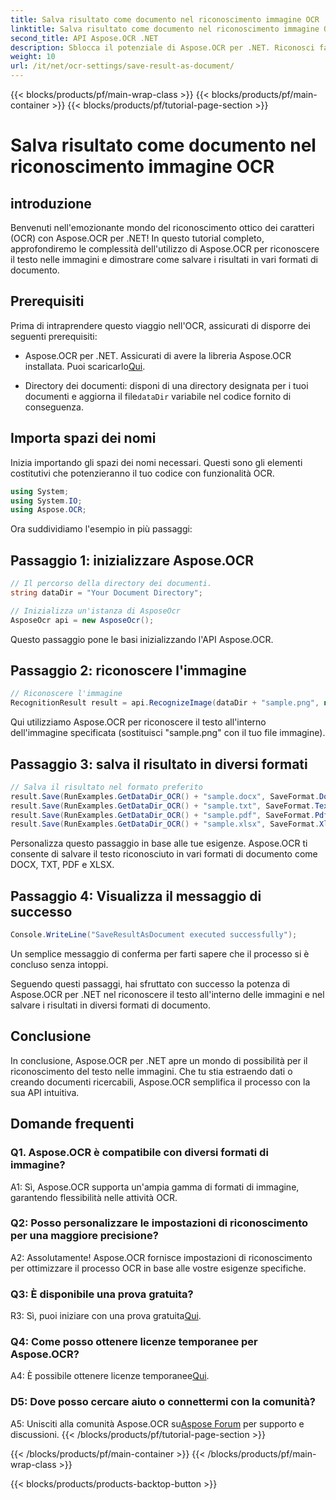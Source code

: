 ```yaml
---
title: Salva risultato come documento nel riconoscimento immagine OCR
linktitle: Salva risultato come documento nel riconoscimento immagine OCR
second_title: API Aspose.OCR .NET
description: Sblocca il potenziale di Aspose.OCR per .NET. Riconosci facilmente il testo nelle immagini e salva i risultati in vari formati di documenti.
weight: 10
url: /it/net/ocr-settings/save-result-as-document/
---
```


{{< blocks/products/pf/main-wrap-class >}}
{{< blocks/products/pf/main-container >}}
{{< blocks/products/pf/tutorial-page-section >}}

# Salva risultato come documento nel riconoscimento immagine OCR

## introduzione

Benvenuti nell'emozionante mondo del riconoscimento ottico dei caratteri (OCR) con Aspose.OCR per .NET! In questo tutorial completo, approfondiremo le complessità dell'utilizzo di Aspose.OCR per riconoscere il testo nelle immagini e dimostrare come salvare i risultati in vari formati di documento.

## Prerequisiti

Prima di intraprendere questo viaggio nell'OCR, assicurati di disporre dei seguenti prerequisiti:

-  Aspose.OCR per .NET. Assicurati di avere la libreria Aspose.OCR installata. Puoi scaricarlo[Qui](https://releases.aspose.com/ocr/net/).

-  Directory dei documenti: disponi di una directory designata per i tuoi documenti e aggiorna il file`dataDir` variabile nel codice fornito di conseguenza.

## Importa spazi dei nomi

Inizia importando gli spazi dei nomi necessari. Questi sono gli elementi costitutivi che potenzieranno il tuo codice con funzionalità OCR.

```csharp
using System;
using System.IO;
using Aspose.OCR;
```

Ora suddividiamo l'esempio in più passaggi:

## Passaggio 1: inizializzare Aspose.OCR

```csharp
// Il percorso della directory dei documenti.
string dataDir = "Your Document Directory";

// Inizializza un'istanza di AsposeOcr
AsposeOcr api = new AsposeOcr();
```

Questo passaggio pone le basi inizializzando l'API Aspose.OCR.

## Passaggio 2: riconoscere l'immagine

```csharp
// Riconoscere l'immagine
RecognitionResult result = api.RecognizeImage(dataDir + "sample.png", new RecognitionSettings { });
```

Qui utilizziamo Aspose.OCR per riconoscere il testo all'interno dell'immagine specificata (sostituisci "sample.png" con il tuo file immagine).

## Passaggio 3: salva il risultato in diversi formati

```csharp
// Salva il risultato nel formato preferito
result.Save(RunExamples.GetDataDir_OCR() + "sample.docx", SaveFormat.Docx);
result.Save(RunExamples.GetDataDir_OCR() + "sample.txt", SaveFormat.Text);
result.Save(RunExamples.GetDataDir_OCR() + "sample.pdf", SaveFormat.Pdf);
result.Save(RunExamples.GetDataDir_OCR() + "sample.xlsx", SaveFormat.Xlsx);
```

Personalizza questo passaggio in base alle tue esigenze. Aspose.OCR ti consente di salvare il testo riconosciuto in vari formati di documento come DOCX, TXT, PDF e XLSX.

## Passaggio 4: Visualizza il messaggio di successo

```csharp
Console.WriteLine("SaveResultAsDocument executed successfully");
```

Un semplice messaggio di conferma per farti sapere che il processo si è concluso senza intoppi.

Seguendo questi passaggi, hai sfruttato con successo la potenza di Aspose.OCR per .NET nel riconoscere il testo all'interno delle immagini e nel salvare i risultati in diversi formati di documento.

## Conclusione

In conclusione, Aspose.OCR per .NET apre un mondo di possibilità per il riconoscimento del testo nelle immagini. Che tu stia estraendo dati o creando documenti ricercabili, Aspose.OCR semplifica il processo con la sua API intuitiva.

## Domande frequenti

### Q1. Aspose.OCR è compatibile con diversi formati di immagine?

A1: Sì, Aspose.OCR supporta un'ampia gamma di formati di immagine, garantendo flessibilità nelle attività OCR.

### Q2: Posso personalizzare le impostazioni di riconoscimento per una maggiore precisione?

A2: Assolutamente! Aspose.OCR fornisce impostazioni di riconoscimento per ottimizzare il processo OCR in base alle vostre esigenze specifiche.

### Q3: È disponibile una prova gratuita?

 R3: Sì, puoi iniziare con una prova gratuita[Qui](https://releases.aspose.com/).

### Q4: Come posso ottenere licenze temporanee per Aspose.OCR?

 A4: È possibile ottenere licenze temporanee[Qui](https://purchase.aspose.com/temporary-license/).

### D5: Dove posso cercare aiuto o connettermi con la comunità?

 A5: Unisciti alla comunità Aspose.OCR su[Aspose Forum](https://forum.aspose.com/c/ocr/16) per supporto e discussioni.
{{< /blocks/products/pf/tutorial-page-section >}}

{{< /blocks/products/pf/main-container >}}
{{< /blocks/products/pf/main-wrap-class >}}

{{< blocks/products/products-backtop-button >}}
